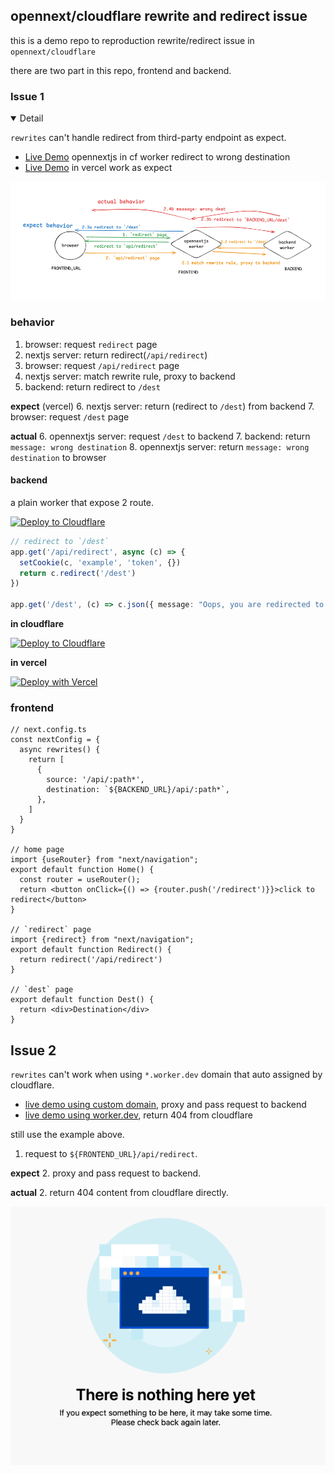 ## opennext/cloudflare rewrite and redirect issue
this is a demo repo to reproduction rewrite/redirect issue in `opennext/cloudflare`

there are two part in this repo, frontend and backend.



### Issue 1
<details open>
<summary> Detail </summary>

`rewrites` can't handle redirect from third-party endpoint as expect.

- [Live Demo](https://next-rewrite-redirect-demo-frontend.ktlab.io) opennextjs in cf worker redirect to wrong destination
- [Live Demo](https://next-rewrite-redirect-demo.vercel.app) in vercel work as expect

![img.png](img-1.png)

### behavior
1. browser: request `redirect` page
2. nextjs server: return redirect(`/api/redirect`)
3. browser: request `/api/redirect` page 
4. nextjs server: match rewrite rule, proxy to backend
5. backend: return redirect to `/dest`

**expect** (vercel)
6. nextjs server: return (redirect to `/dest`) from backend
7. browser: request `/dest` page

**actual**
6. opennextjs server: request `/dest` to backend
7. backend: return `message: wrong destination`
8. opennextjs server: return `message: wrong destination` to browser

#### backend
a plain worker that expose 2 route.

[![Deploy to Cloudflare](https://deploy.workers.cloudflare.com/button)](https://deploy.workers.cloudflare.com/?url=https%3A%2F%2Fgithub.com%2FktKongTong%2Fnext-rewrite-redirect-demo%2Ftree%2Fmain%2Fbackend)

```ts
// redirect to `/dest`
app.get('/api/redirect', async (c) => {
  setCookie(c, 'example', 'token', {})
  return c.redirect('/dest')
})

app.get('/dest', (c) => c.json({ message: "Oops, you are redirected to the wrong page."}))

```
**in cloudflare**

[![Deploy to Cloudflare](https://deploy.workers.cloudflare.com/button)](https://deploy.workers.cloudflare.com/?url=https%3A%2F%2Fgithub.com%2FktKongTong%2Fnext-rewrite-redirect-demo%2Ftree%2Fmain%2Ffrontend)

**in vercel**

[![Deploy with Vercel](https://vercel.com/button)](https://vercel.com/new/clone?repository-url=https%3A%2F%2Fgithub.com%2Fvercel%2Fnext.js%2Ftree%2Fcanary%2Fexamples%2Fhello-world)

### frontend
```tsx
// next.config.ts
const nextConfig = {
  async rewrites() {
    return [
      {
        source: '/api/:path*',
        destination: `${BACKEND_URL}/api/:path*`,
      },
    ]
  }
}

// home page
import {useRouter} from "next/navigation";
export default function Home() {
  const router = useRouter();
  return <button onClick={() => {router.push('/redirect')}}>click to redirect</button>
}

// `redirect` page
import {redirect} from "next/navigation";
export default function Redirect() {
  return redirect('/api/redirect')
}

// `dest` page
export default function Dest() {
  return <div>Destination</div>
}
```

</details>


## Issue 2

`rewrites` can't work when using `*.worker.dev` domain that auto assigned by cloudflare.

- [live demo using custom domain](https://next-rewrite-redirect-demo-frontend.ktlab.io/api/redirect), proxy and pass request to backend
- [live demo using worker.dev](https://next-rewrite-redirect-demo.kt-f63.workers.dev/redirect), return 404 from cloudflare

still use the example above.

1. request to `${FRONTEND_URL}/api/redirect`.

**expect**
2. proxy and pass request to backend.

**actual**
2. return 404 content from cloudflare directly.

![img_1.png](img-2.png)

